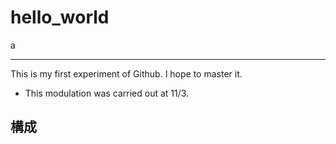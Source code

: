 # hello_world
a

---

This is my first experiment of Github.
I hope to master it.

* This modulation was carried out at 11/3.

## 構成